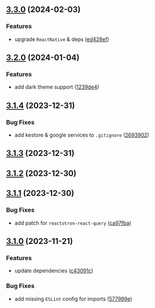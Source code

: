 

## [3.3.0](https://github.com/EslamElMeniawy/react-native-temp/compare/v3.2.0...v3.3.0) (2024-02-03)


### Features

* upgrade `ReactNative` & deps ([ed428ef](https://github.com/EslamElMeniawy/react-native-temp/commit/ed428ef421d6960f4a1ecb91eb51809b6c41758a))

## [3.2.0](https://github.com/EslamElMeniawy/react-native-temp/compare/v3.1.4...v3.2.0) (2024-01-04)


### Features

* add dark theme support ([1239de4](https://github.com/EslamElMeniawy/react-native-temp/commit/1239de44d9b31b835549d396e1ebc3c19e844381))

## [3.1.4](https://github.com/EslamElMeniawy/react-native-temp/compare/v3.1.3...v3.1.4) (2023-12-31)


### Bug Fixes

* add kestore & google services to `.gitignore` ([2693902](https://github.com/EslamElMeniawy/react-native-temp/commit/2693902b35959b034704aa612144f3eabf548e38))

## [3.1.3](https://github.com/EslamElMeniawy/react-native-temp/compare/v3.1.2...v3.1.3) (2023-12-31)

## [3.1.2](https://github.com/EslamElMeniawy/react-native-temp/compare/v3.1.1...v3.1.2) (2023-12-30)

## [3.1.1](https://github.com/EslamElMeniawy/react-native-temp/compare/v0.0.2-alpha.0...v3.1.1) (2023-12-30)


### Bug Fixes

* add patch for `reactotron-react-query` ([ca97fba](https://github.com/EslamElMeniawy/react-native-temp/commit/ca97fba474e6fc753d2012e55b24066560f8b416))

## [3.1.0](https://github.com/EslamElMeniawy/react-native-temp/compare/v3.0.0...v3.1.0) (2023-11-21)


### Features

* update dependencies ([c43091c](https://github.com/EslamElMeniawy/react-native-temp/commit/c43091c3ac03de12233c8d88f4ddf2afbaa53b79))


### Bug Fixes

* add missing `ESLint` config for imports ([577999e](https://github.com/EslamElMeniawy/react-native-temp/commit/577999e755247afb9fe9b6ae71eeaffeeda06f81))
